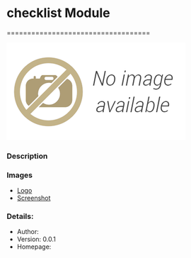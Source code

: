 # checklist Module
===================================

![checklist-popover](images/popover.png)

### Description




### Images
- [Logo](images/logo.png)
- [Screenshot](images/screenshot01.png)


### Details:

- Author: 
- Version: 0.0.1
- Homepage: 
